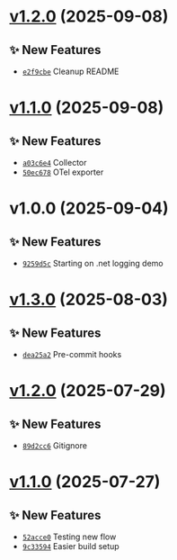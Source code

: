 # [v1.2.0](https://github.com/fredrkl/net-otellogging-demo/compare/v1.1.0...v1.2.0) (2025-09-08)

## ✨ New Features
- [`e2f9cbe`](https://github.com/fredrkl/net-otellogging-demo/commit/e2f9cbe)  Cleanup README

# [v1.1.0](https://github.com/fredrkl/net-otellogging-demo/compare/v1.0.0...v1.1.0) (2025-09-08)

## ✨ New Features
- [`a03c6e4`](https://github.com/fredrkl/net-otellogging-demo/commit/a03c6e4)  Collector 
- [`50ec678`](https://github.com/fredrkl/net-otellogging-demo/commit/50ec678)  OTel exporter

# v1.0.0 (2025-09-04)

## ✨ New Features
- [`9259d5c`](https://github.com/fredrkl/net-otellogging-demo/commit/9259d5c)  Starting on .net logging demo

# [v1.3.0](https://github.com/fredrkl/template-base/compare/v1.2.0...v1.3.0) (2025-08-03)

## ✨ New Features
- [`dea25a2`](https://github.com/fredrkl/template-base/commit/dea25a2)  Pre-commit hooks

# [v1.2.0](https://github.com/fredrkl/template-base/compare/v1.1.0...v1.2.0) (2025-07-29)

## ✨ New Features
- [`89d2cc6`](https://github.com/fredrkl/template-base/commit/89d2cc6)  Gitignore

# [v1.1.0](https://github.com/fredrkl/template-base/compare/v1.0.0...v1.1.0) (2025-07-27)

## ✨ New Features
- [`52acce0`](https://github.com/fredrkl/template-base/commit/52acce0)  Testing new flow 
- [`9c33594`](https://github.com/fredrkl/template-base/commit/9c33594)  Easier build setup
